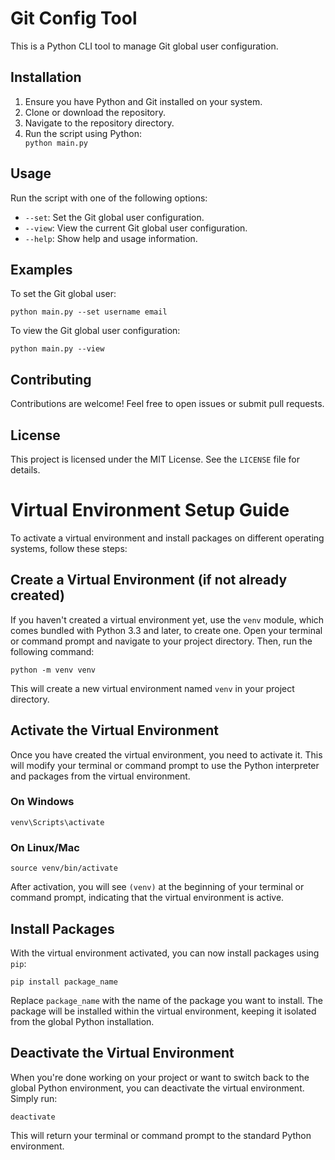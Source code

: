 <h1>Git Config Tool</h1>
    <p>This is a Python CLI tool to manage Git global user configuration.</p>

  <h2>Installation</h2>
    <ol>
        <li>Ensure you have Python and Git installed on your system.</li>
        <li>Clone or download the repository.</li>
        <li>Navigate to the repository directory.</li>
        <li>Run the script using Python:</li>
        <code>python main.py</code>
    </ol>

   <h2>Usage</h2>
    <p>Run the script with one of the following options:</p>
    <ul>
        <li><code>--set</code>: Set the Git global user configuration.</li>
        <li><code>--view</code>: View the current Git global user configuration.</li>
        <li><code>--help</code>: Show help and usage information.</li>
    </ul>

   <h2>Examples</h2>
    <p>To set the Git global user:</p>
    <pre><code>python main.py --set username email</code></pre>

   <p>To view the Git global user configuration:</p>
    <pre><code>python main.py --view</code></pre>

  <h2>Contributing</h2>
    <p>Contributions are welcome! Feel free to open issues or submit pull requests.</p>

   <h2>License</h2>
    <p>This project is licensed under the MIT License. See the <code>LICENSE</code> file for details.</p>

  <h1>Virtual Environment Setup Guide</h1>

 <p>To activate a virtual environment and install packages on different operating systems, follow these steps:</p>

 <h2>Create a Virtual Environment (if not already created)</h2>
    <p>If you haven't created a virtual environment yet, use the <code>venv</code> module, which comes bundled with Python 3.3 and later, to create one. Open your terminal or command prompt and navigate to your project directory. Then, run the following command:</p>

<pre><code>python -m venv venv</code></pre>

<p>This will create a new virtual environment named <code>venv</code> in your project directory.</p>

 <h2>Activate the Virtual Environment</h2>
    <p>Once you have created the virtual environment, you need to activate it. This will modify your terminal or command prompt to use the Python interpreter and packages from the virtual environment.</p>

<h3>On Windows</h3>
<pre><code>venv\Scripts\activate</code></pre>

 <h3>On Linux/Mac</h3>
    <pre><code>source venv/bin/activate</code></pre>

 <p>After activation, you will see <code>(venv)</code> at the beginning of your terminal or command prompt, indicating that the virtual environment is active.</p>

  <h2>Install Packages</h2>
    <p>With the virtual environment activated, you can now install packages using <code>pip</code>:</p>

 <pre><code>pip install package_name</code></pre>

  <p>Replace <code>package_name</code> with the name of the package you want to install. The package will be installed within the virtual environment, keeping it isolated from the global Python installation.</p>
 <h2>Deactivate the Virtual Environment</h2>
    <p>When you're done working on your project or want to switch back to the global Python environment, you can deactivate the virtual environment. Simply run:</p>

  <pre><code>deactivate</code></pre>

 <p>This will return your terminal or command prompt to the standard Python environment.</p>

